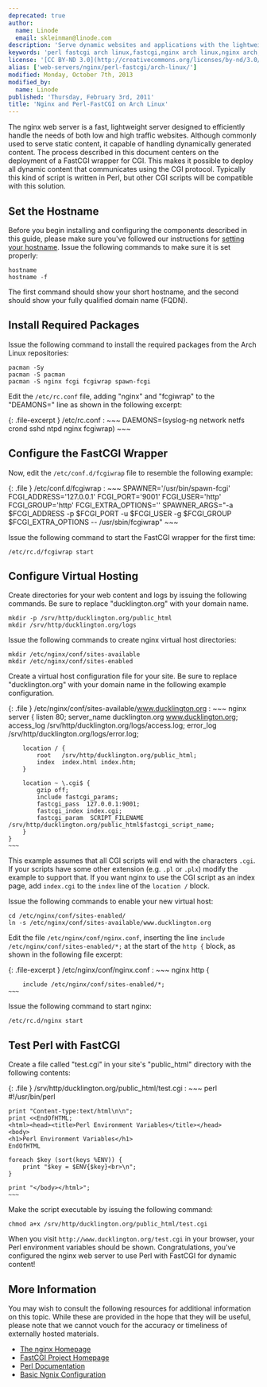 ```yaml
---
deprecated: true
author:
  name: Linode
  email: skleinman@linode.com
description: 'Serve dynamic websites and applications with the lightweight nginx web server and Perl-FastCGI on Arch Linux.'
keywords: 'perl fastcgi arch linux,fastcgi,nginx arch linux,nginx arch,nginx perl'
license: '[CC BY-ND 3.0](http://creativecommons.org/licenses/by-nd/3.0/us/)'
alias: ['web-servers/nginx/perl-fastcgi/arch-linux/']
modified: Monday, October 7th, 2013
modified_by:
  name: Linode
published: 'Thursday, February 3rd, 2011'
title: 'Nginx and Perl-FastCGI on Arch Linux'
---
```




The nginx web server is a fast, lightweight server designed to efficiently handle the needs of both low and high traffic websites. Although commonly used to serve static content, it capable of handling dynamically generated content. The process described in this document centers on the deployment of a FastCGI wrapper for CGI. This makes it possible to deploy all dynamic content that communicates using the CGI protocol. Typically this kind of script is written in Perl, but other CGI scripts will be compatible with this solution.

Set the Hostname
----------------

Before you begin installing and configuring the components described in this guide, please make sure you've followed our instructions for [setting your hostname](/docs/getting-started#sph_set-the-hostname). Issue the following commands to make sure it is set properly:

    hostname
    hostname -f

The first command should show your short hostname, and the second should show your fully qualified domain name (FQDN).

Install Required Packages
-------------------------

Issue the following command to install the required packages from the Arch Linux repositories:

    pacman -Sy
    pacman -S pacman
    pacman -S nginx fcgi fcgiwrap spawn-fcgi

Edit the `/etc/rc.conf` file, adding "nginx" and "fcgiwrap" to the "DEAMONS=" line as shown in the following excerpt:

{: .file-excerpt }
/etc/rc.conf
:   ~~~
    DAEMONS=(syslog-ng network netfs crond sshd ntpd nginx fcgiwrap)
    ~~~

Configure the FastCGI Wrapper
-----------------------------

Now, edit the `/etc/conf.d/fcgiwrap` file to resemble the following example:

{: .file }
/etc/conf.d/fcgiwrap
:   ~~~
    SPAWNER='/usr/bin/spawn-fcgi'
    FCGI_ADDRESS='127.0.0.1'
    FCGI_PORT='9001'
    FCGI_USER='http'
    FCGI_GROUP='http'
    FCGI_EXTRA_OPTIONS=''
    SPAWNER_ARGS="-a $FCGI_ADDRESS -p $FCGI_PORT -u $FCGI_USER -g $FCGI_GROUP $FCGI_EXTRA_OPTIONS -- /usr/sbin/fcgiwrap"
    ~~~
    
Issue the following command to start the FastCGI wrapper for the first time:

    /etc/rc.d/fcgiwrap start 

Configure Virtual Hosting
-------------------------

Create directories for your web content and logs by issuing the following commands. Be sure to replace "ducklington.org" with your domain name.

    mkdir -p /srv/http/ducklington.org/public_html
    mkdir /srv/http/ducklington.org/logs

Issue the following commands to create nginx virtual host directories:

    mkdir /etc/nginx/conf/sites-available
    mkdir /etc/nginx/conf/sites-enabled

Create a virtual host configuration file for your site. Be sure to replace "ducklington.org" with your domain name in the following example configuration.

{: .file }
/etc/nginx/conf/sites-available/www.ducklington.org
:   ~~~ nginx
    server {
        listen   80;
        server_name ducklington.org www.ducklington.org;
        access_log /srv/http/ducklington.org/logs/access.log;
        error_log /srv/http/ducklington.org/logs/error.log;

        location / {
            root   /srv/http/ducklington.org/public_html;
            index  index.html index.htm;
        }

        location ~ \.cgi$ {
            gzip off;
            include fastcgi_params;
            fastcgi_pass  127.0.0.1:9001;
            fastcgi_index index.cgi;
            fastcgi_param  SCRIPT_FILENAME  /srv/http/ducklington.org/public_html$fastcgi_script_name;
        }
    }
    ~~~

This example assumes that all CGI scripts will end with the characters `.cgi`. If your scripts have some other extension (e.g. `.pl` or `.plx`) modify the example to support that. If you want nginx to use the CGI script as an index page, add `index.cgi` to the `index` line of the `location /` block.

Issue the following commands to enable your new virtual host:

    cd /etc/nginx/conf/sites-enabled/
    ln -s /etc/nginx/conf/sites-available/www.ducklington.org

Edit the file `/etc/nginx/conf/nginx.conf`, inserting the line `include /etc/nginx/conf/sites-enabled/*;` at the start of the `http {` block, as shown in the following file excerpt:

{: .file-excerpt }
/etc/nginx/conf/nginx.conf
:   ~~~ nginx
    http {

        include /etc/nginx/conf/sites-enabled/*;
    ~~~

Issue the following command to start nginx:

    /etc/rc.d/nginx start

Test Perl with FastCGI
----------------------

Create a file called "test.cgi" in your site's "public\_html" directory with the following contents:

{: .file }
/srv/http/ducklington.org/public\_html/test.cgi
:   ~~~ perl
    #!/usr/bin/perl

    print "Content-type:text/html\n\n";
    print <<EndOfHTML;
    <html><head><title>Perl Environment Variables</title></head>
    <body>
    <h1>Perl Environment Variables</h1>
    EndOfHTML

    foreach $key (sort(keys %ENV)) {
        print "$key = $ENV{$key}<br>\n";
    }

    print "</body></html>";
    ~~~

Make the script executable by issuing the following command:

    chmod a+x /srv/http/ducklington.org/public_html/test.cgi

When you visit `http://www.ducklington.org/test.cgi` in your browser, your Perl environment variables should be shown. Congratulations, you've configured the nginx web server to use Perl with FastCGI for dynamic content!

More Information
----------------

You may wish to consult the following resources for additional information on this topic. While these are provided in the hope that they will be useful, please note that we cannot vouch for the accuracy or timeliness of externally hosted materials.

- [The nginx Homepage](http://nginx.org/)
- [FastCGI Project Homepage](http://www.fastcgi.com/)
- [Perl Documentation](http://perldoc.perl.org/)
- [Basic Ngnix Configuration](/docs/web-servers/nginx/configuration/basic)



